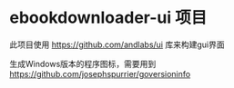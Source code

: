 # ebookdownloader-ui 项目
  此项目使用 https://github.com/andlabs/ui 库来构建gui界面

  生成Windows版本的程序图标，需要用到 https://github.com/josephspurrier/goversioninfo

  